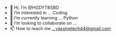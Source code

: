 - 👋 Hi, I’m @HGDYTBSBD
- 👀 I’m interested in ... Coding
- 🌱 I’m currently learning ... Python
- 💞️ I’m looking to collaborate on ... 
- 📫 How to reach me ...yassinetech44@gmail.com

<!---
HGDYTBSBD/HGDYTBSBD is a ✨ special ✨ repository because its `README.md` (this file) appears on your GitHub profile.
You can click the Preview link to take a look at your changes.
--->
